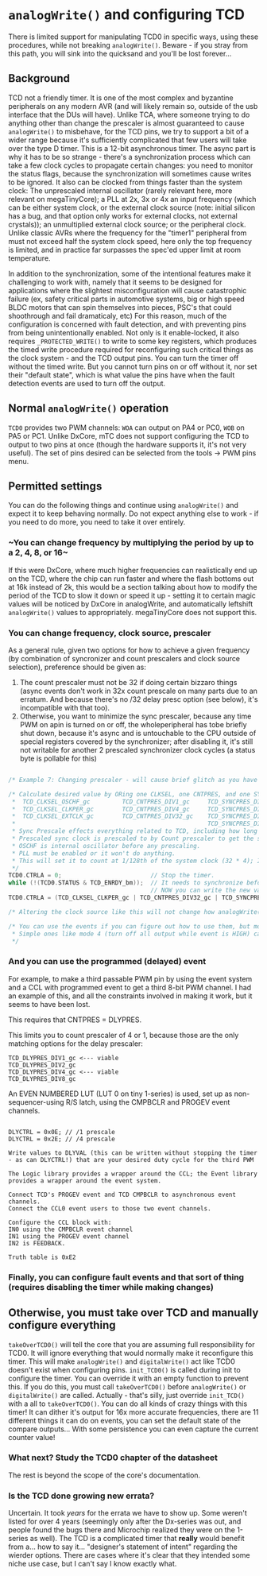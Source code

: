 # `analogWrite()` and configuring TCD
There is limited support for manipulating TCD0 in specific ways, using these procedures, while not breaking `analogWrite()`. Beware - if you stray from this path, you will sink into the quicksand and you'll be lost forever...

## Background
TCD not a friendly timer. It is one of the most complex and byzantine peripherals on any modern AVR (and will likely remain so, outside of the usb interface that the DUs will have). Unlike TCA, where someone trying to do anything other than change the prescaler is almost guaranteed to cause `analogWrite()` to misbehave, for the TCD pins, we try to support a bit of a wider range because it's sufficiently complicated that few users will take over the type D timer. This is a 12-bit asynchronous timer. The async part is why it has to be so strange - there's a synchronization process which can take a few clock cycles to propagate certain changes: you need to monitor the status flags, because the synchronization will sometimes cause writes to be ignored. It also can be clocked from things faster than the system clock: The unprescaled internal oscillator (rarely relevant here, more relevant on megaTinyCore); a PLL at 2x, 3x or 4x an input frequency (which can be either system clock, or the external clock source (note: initial silicon has a bug, and that option only works for external clocks, not external crystals)); an unmultiplied external clock source; or the peripheral clock. Unlike classic AVRs where the frequency for the "timer1" peripheral from must not exceed half the system clock speed, here only the top frequency is limited, and in practice far surpasses the spec'ed upper limit at room temperature.

In addition to the synchronization, some of the intentional features make it challenging to work with, namely that it seems to be designed for applications where the slightest misconfiguration will cause catastrophic failure (ex, safety critical parts in automotive systems, big or high speed BLDC motors that can spin themselves into pieces, PSC's that could shoothrough and fail dramaticaly, etc) For this reason, much of the configuration is concerned with fault detection, and with preventing pins from being unintentionally enabled. Not only is it enable-locked, it also requires `_PROTECTED_WRITE()` to write to some key registers, which produces the timed write procedure required for reconfiguring such critical things as the clock system - and the TCD output pins. You can turn the timer off without the timed write. But you cannot turn pins on or off without it, nor set their "default state", which is what value the pins have when the fault detection events are used to turn off the output.

## Normal `analogWrite()` operation
`TCD0` provides two PWM channels: `WOA` can output on PA4 or PC0, `WOB` on PA5 or PC1. Unlike DxCore, mTC does not support configuring the TCD to output to two pins at once (though the hardware supports it, it's not very useful). The set of pins desired can be selected from the tools -> PWM pins menu.



## Permitted settings
You can do the following things and continue using `analogWrite()` and expect it to keep behaving normally. Do not expect anything else to work - if you need to do more, you need to take it over entirely.

### ~You can change frequency by multiplying the period by up to a 2, 4, 8, or 16~
If this were DxCore, where much higher frequencies can realistically end up on the TCD, where the chip can run faster and where the flash bottoms out at 16k instead of 2k, this would be a section talking about how to modify the period of the TCD to slow it down or speed it up - setting it to certain magic values will be noticed by DxCore in analogWrite, and automatically leftshift `analogWrite()` values to appropriately. megaTinyCore does not support this.


### You can change frequency, clock source, prescaler
As a general rule, given two options for how to achieve a given frequency (by combination of syncronizer and count prescalers and clock source selection), preference should be given as:
1. The count prescaler must not be 32 if doing certain bizzaro things (async events don't work in 32x count prescale on many parts due to an erratum. And because there's no /32 delay presc option (see below), it's incompatible with that too).
2. Otherwise, you want to minimize the sync prescaler, because any time PWM on apin is turned on or off, the wholeperipheral has tobe briefly shut down, because it's async and is untouchable to the CPU outside of special registers covered by the synchronizer; after disabling it, it's still not writable for another 2 prescaled synchronizer clock cycles (a status byte is pollable for this)


```c

/* Example 7: Changing prescaler - will cause brief glitch as you have to enable-cycle timer. */

/* Calculate desired value by ORing one CLKSEL, one CNTPRES, and one SYNCPRES.
 *  TCD_CLKSEL_OSCHF_gc         TCD_CNTPRES_DIV1_gc     TCD_SYNCPRES_DIV1_gc
 *  TCD_CLKSEL_CLKPER_gc        TCD_CNTPRES_DIV4_gc     TCD_SYNCPRES_DIV2_gc
 *  TCD_CLKSEL_EXTCLK_gc        TCD_CNTPRES_DIV32_gc    TCD_SYNCPRES_DIV4_gc
 *                                                      TCD_SYNCPRES_DIV8_gc
 * Sync Prescale effects everything related to TCD, including how long commands take... (so you want to keep it low, if it's not impractical to do)
 * Prescaled sync clock is prescaled to by Count prescaler to get the signal that actually clocks the counter.
 * OSCHF is internal oscillator before any prescaling.
 * PLL must be enabled or it won't do anything.
 * This will set it to count at 1/128th of the system clock (32 * 4); If TOP is 254, 128*255 = ~32640 tickss of the system clock per cycle. About 490 Hz with 16 MHz system clock:
 */
TCD0.CTRLA = 0;                         // Stop the timer.
while (!(TCD0.STATUS & TCD_ENRDY_bm));  // It needs to synchronize before you can restart it.
                                        // NOW you can write the new value you want.
TCD0.CTRLA = (TCD_CLKSEL_CLKPER_gc | TCD_CNTPRES_DIV32_gc | TCD_SYNCPRES_DIV4_gc | TCD_ENABLE_bm);

/* Altering the clock source like this will not change how analogWrite() works, just the frequency (as long as the clock you selected is present). */

/* You can use the events if you can figure out how to use them, but most don't make sense unless you've taken over the timer.
 * Simple ones like mode 4 (turn off all output while event is HIGH) can be used, and the API functions will generally bumble along unaware
 */
```
### And you can use the programmed (delayed) event
For example, to make a third passable PWM pin by using the event system and a CCL with programmed event to get a third 8-bit PWM channel. I had an example of this, and all the constraints involved in making it work, but it seems to have been lost.

This requires that CNTPRES = DLYPRES.

This limits you to count prescaler of 4 or 1, because those are the only matching options for the delay prescaler:
```text
TCD_DLYPRES_DIV1_gc <--- viable
TCD_DLYPRES_DIV2_gc
TCD_DLYPRES_DIV4_gc <--- viable
TCD_DLYPRES_DIV8_gc
```
An EVEN NUMBERED LUT (LUT 0 on tiny 1-series) is used, set up as non-sequencer-using R/S latch, using the CMPBCLR and PROGEV event channels.
```text

DLYCTRL = 0x0E; // /1 prescale
DLYCTRL = 0x2E; // /4 prescale

Write values to DLYVAL (this can be written without stopping the timer - as can DLYCTRL!) that are your desired duty cycle for the third PWM

The Logic library provides a wrapper around the CCL; the Event library provides a wrapper around the event system.

Connect TCD's PROGEV event and TCD CMPBCLR to asynchronous event channels.
Connect the CCL0 event users to those two event channels.

Configure the CCL block with:
IN0 using the CMPBCLR event channel
IN1 using the PROGEV event channel
IN2 is FEEDBACK.

Truth table is 0xE2

```

### Finally, you can configure fault events and that sort of thing (requires disabling the timer while making changes)

## Otherwise, you must take over TCD and manually configure everything
`takeOverTCD0()` will tell the core that you are assuming full responsibility for TCD0. It will ignore everything that would normally make it reconfigure this timer. This will make `analogWrite()` and `digitalWrite()` act like TCD0 doesn't exist when configuring pins.
`init_TCD0()` is called during init to configure the timer. You can override it with an empty function to prevent this. If you do this, you must call `takeOverTCD0()` before `analogWrite()` or `digitalWrite()` are called. Actually - that's silly, just override `init_TCD()` with a all to `takeOverTCD0()`.
You can do all kinds of crazy things with this timer! It can dither it's output for 16x more accurate frequencies, there are 11 different things it can do on events, you can set the default state of the compare outputs... With some persistence you can even capture the current counter value!

### What next? Study the TCD0 chapter of the datasheet
The rest is beyond the scope of the core's documentation.

### Is the TCD done growing new errata?
Uncertain. It took *years* for the errata we have to show up. Some weren't listed for over 4 years (seemingly only after the Dx-series was out, and people found the bugs there and Microchip realized they were on the 1-series as well). The TCD is a complicated timer that **really** would benefit from a... how to say it... "designer's statement of intent" regarding the wierder options. There are cases where it's clear that they intended some niche use case, but I can't say I know exactly what.
